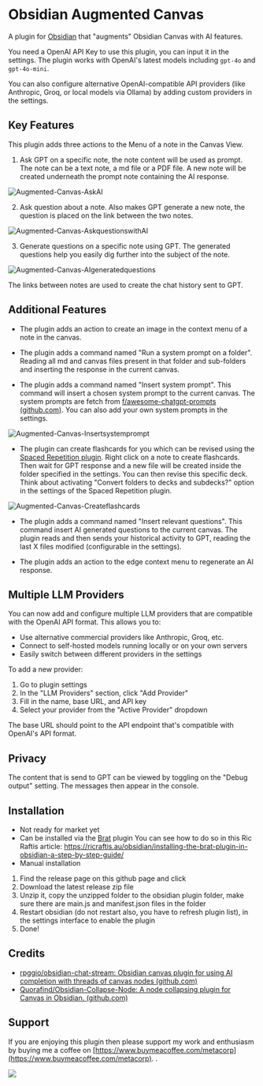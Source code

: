 # Obsidian Augmented Canvas

A plugin for [Obsidian](https://obsidian.md) that "augments" Obsidian Canvas with AI features.

You need a OpenAI API Key to use this plugin, you can input it in the settings. The plugin works with OpenAI's latest models including `gpt-4o` and `gpt-4o-mini`.

You can also configure alternative OpenAI-compatible API providers (like Anthropic, Groq, or local models via Ollama) by adding custom providers in the settings.

## Key Features

This plugin adds three actions to the Menu of a note in the Canvas View.

1. Ask GPT on a specific note, the note content will be used as prompt. The note can be a text note, a md file or a PDF file. A new note will be created underneath the prompt note containing the AI response.

![Augmented-Canvas-AskAI](./assets/AugmentedCanvas-AskAI.gif)

2. Ask question about a note. Also makes GPT generate a new note, the question is placed on the link between the two notes.

![Augmented-Canvas-AskquestionswithAI](./assets/AugmentedCanvas-AskquestionwithAI.gif)

3. Generate questions on a specific note using GPT. The generated questions help you easily dig further into the subject of the note.

![Augmented-Canvas-AIgeneratedquestions](./assets/AugmentedCanvas-AIgeneratedquestions.gif)

The links between notes are used to create the chat history sent to GPT.

## Additional Features

- The plugin adds an action to create an image in the context menu of a note in the canvas.

- The plugin adds a command named "Run a system prompt on a folder". Reading all md and canvas files present in that folder and sub-folders and inserting the response in the current canvas.

- The plugin adds a command named "Insert system prompt". This command will insert a chosen system prompt to the current canvas. The system prompts are fetch from [f/awesome-chatgpt-prompts (github.com)](https://github.com/f/awesome-chatgpt-prompts). You can also add your own system prompts in the settings.

![Augmented-Canvas-Insertsystemprompt](./assets/AugmentedCanvas-Insertsystemprompt.gif)

- The plugin can create flashcards for you which can be revised using the [Spaced Repetition plugin](https://github.com/st3v3nmw/obsidian-spaced-repetition). Right click on a note to create flashcards. Then wait for GPT response and a new file will be created inside the folder specified in the settings. You can then revise this specific deck. Think about activating "Convert folders to decks and subdecks?" option in the settings of the Spaced Repetition plugin.

![Augmented-Canvas-Createflashcards](./assets/AugmentedCanvas-Createflashcards.gif)

- The plugin adds a command named "Insert relevant questions". This command insert AI generated questions to the current canvas. The plugin reads and then sends your historical activity to GPT, reading the last X files modified (configurable in the settings).

- The plugin adds an action to the edge context menu to regenerate an AI response.

## Multiple LLM Providers

You can now add and configure multiple LLM providers that are compatible with the OpenAI API format. This allows you to:

- Use alternative commercial providers like Anthropic, Groq, etc.
- Connect to self-hosted models running locally or on your own servers
- Easily switch between different providers in the settings

To add a new provider:

1. Go to plugin settings
2. In the "LLM Providers" section, click "Add Provider"
3. Fill in the name, base URL, and API key
4. Select your provider from the "Active Provider" dropdown

The base URL should point to the API endpoint that's compatible with OpenAI's API format.

## Privacy

The content that is send to GPT can be viewed by toggling on the "Debug output" setting. The messages then appear in the console.

## Installation

- Not ready for market yet
- Can be installed via the [Brat](https://github.com/TfTHacker/obsidian42-brat) plugin
    You can see how to do so in this Ric Raftis article: <https://ricraftis.au/obsidian/installing-the-brat-plugin-in-obsidian-a-step-by-step-guide/>
- Manual installation

1. Find the release page on this github page and click
2. Download the latest release zip file
3. Unzip it, copy the unzipped folder to the obsidian plugin folder, make sure there are main.js and manifest.json files
   in the folder
4. Restart obsidian (do not restart also, you have to refresh plugin list), in the settings interface to enable the
   plugin
5. Done!

## Credits

- [rpggio/obsidian-chat-stream: Obsidian canvas plugin for using AI completion with threads of canvas nodes (github.com)](https://github.com/rpggio/obsidian-chat-stream)
- [Quorafind/Obsidian-Collapse-Node: A node collapsing plugin for Canvas in Obsidian. (github.com)](https://github.com/quorafind/obsidian-collapse-node)

## Support

If you are enjoying this plugin then please support my work and enthusiasm by buying me a coffee
on [https://www.buymeacoffee.com/metacorp](https://www.buymeacoffee.com/metacorp).
.

<a href="https://www.buymeacoffee.com/metacorp"><img src="https://img.buymeacoffee.com/button-api/?text=Buy me a coffee&emoji=&slug=boninall&button_colour=6495ED&font_colour=ffffff&font_family=Lato&outline_colour=000000&coffee_colour=FFDD00"></a>
